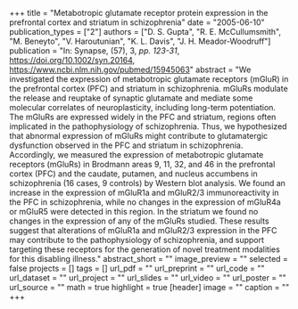 +++
title = "Metabotropic glutamate receptor protein expression in the prefrontal cortex and striatum in schizophrenia"
date = "2005-06-10"
publication_types = ["2"]
authors = ["D. S. Gupta", "R. E. McCullumsmith", "M. Beneyto", "V. Haroutunian", "K. L. Davis", "J. H. Meador-Woodruff"]
publication = "In: Synapse, (57), 3, _pp. 123-31_, https://doi.org/10.1002/syn.20164, https://www.ncbi.nlm.nih.gov/pubmed/15945063"
abstract = "We investigated the expression of metabotropic glutamate receptors (mGluR) in the prefrontal cortex (PFC) and striatum in schizophrenia. mGluRs modulate the release and reuptake of synaptic glutamate and mediate some molecular correlates of neuroplasticity, including long-term potentiation. The mGluRs are expressed widely in the PFC and striatum, regions often implicated in the pathophysiology of schizophrenia. Thus, we hypothesized that abnormal expression of mGluRs might contribute to glutamatergic dysfunction observed in the PFC and striatum in schizophrenia. Accordingly, we measured the expression of metabotropic glutamate receptors (mGluRs) in Brodmann areas 9, 11, 32, and 46 in the prefrontal cortex (PFC) and the caudate, putamen, and nucleus accumbens in schizophrenia (16 cases, 9 controls) by Western blot analysis. We found an increase in the expression of mGluR1a and mGluR2/3 immunoreactivity in the PFC in schizophrenia, while no changes in the expression of mGluR4a or mGluR5 were detected in this region. In the striatum we found no changes in the expression of any of the mGluRs studied. These results suggest that alterations of mGluR1a and mGluR2/3 expression in the PFC may contribute to the pathophysiology of schizophrenia, and support targeting these receptors for the generation of novel treatment modalities for this disabling illness."
abstract_short = ""
image_preview = ""
selected = false
projects = []
tags = []
url_pdf = ""
url_preprint = ""
url_code = ""
url_dataset = ""
url_project = ""
url_slides = ""
url_video = ""
url_poster = ""
url_source = ""
math = true
highlight = true
[header]
image = ""
caption = ""
+++
